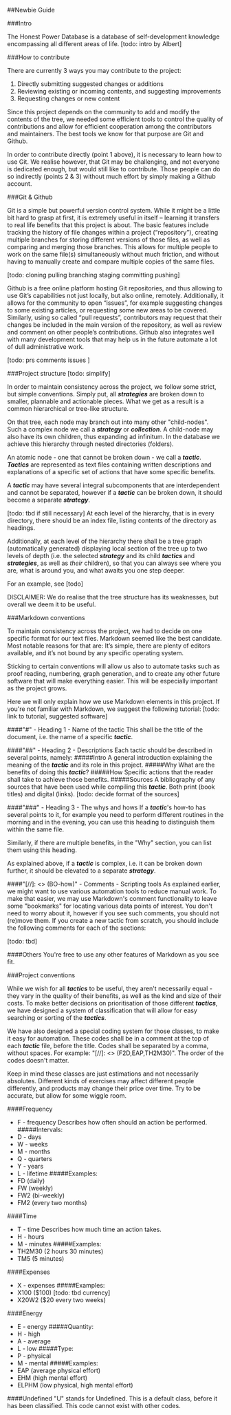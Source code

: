 ##Newbie Guide

###Intro

The Honest Power Database is a database of self-development knowledge encompassing all different areas of life. 
[todo: intro by Albert]

###How to contribute

There are currently 3 ways you may contribute to the project:
1. Directly submitting suggested changes or additions
2. Reviewing existing or incoming contents, and suggesting improvements
3. Requesting changes or new content

Since this project depends on the community to add and modify the contents of the tree, we needed some efficient tools to control the quality of contributions and allow for efficient cooperation among the contributors and maintainers. The best tools we know for that purpose are Git and Github. 

In order to contribute directly (point 1 above), it is necessary to learn how to use Git. We realise however, that Git may be challenging, and not everyone is dedicated enough, but would still like to contribute. Those people can do so indirectly (points 2 & 3) without much effort by simply making a Github account.

###Git & Github

Git is a simple but powerful version control system. While it might be a little bit hard to grasp at first, it is extremely useful in itself – learning it transfers to real life benefits that this project is about. The basic features include tracking the history of file changes within a project (“repository”), creating multiple branches for storing different versions of those files, as well as comparing and merging those branches. This allows for multiple people to work on the same file(s) simultaneously without much friction, and without having to manually create and compare multiple copies of the same files.

[todo: cloning pulling branching staging committing pushing]

Github is a free online platform hosting Git repositories, and thus allowing to use Git’s capabilities not just locally, but also online, remotely. Additionally, it allows for the community to open “issues”, for example suggesting changes to some existing articles, or requesting some new areas to be covered. Similarly, using so called “pull requests”, contributors may request that their changes be included in the main version of the repository, as well as review and comment on other people’s contributions. Github also integrates well with many development tools that may help us in the future automate a lot of dull administrative work.

[todo: prs comments issues ]

###Project structure [todo: simplify]

In order to maintain consistency across the project, we follow some strict, but simple conventions. Simply put, all ***strategies*** are broken down to smaller, plannable and actionable pieces. What we get as a result is a common hierarchical or tree-like structure.

On that tree, each node may branch out into many other "child-nodes". Such a complex node we call a ***strategy*** or ***collection***. A child-node may also have its own children, thus expanding ad infinitum. In the database we achieve this hierarchy through nested directories (folders).

An atomic node - one that cannot be broken down - we call a ***tactic***. ***Tactics*** are represented as text files containing written descriptions and explanations of a specific set of actions that have some specific benefits. 

A ***tactic*** may have several integral subcomponents that are interdependent and cannot be separated, however if a ***tactic*** can be broken down, it should become a separate ***strategy***.

[todo: tbd if still necessary]
At each level of the hierarchy, that is in every directory, there should be an index file, listing contents of the directory as headings.

Additionally, at each level of the hierarchy there shall be a tree graph (automatically generated) displaying local section of the tree up to two levels of depth (i.e. the selected ***strategy*** and its child ***tactics*** and ***strategies***, as well as *their* children), so that you can always see where you are, what is around you, and what awaits you one step deeper.

For an example, see [todo]

DISCLAIMER: We do realise that the tree structure has its weaknesses, but overall we deem it to be useful.

###Markdown conventions

To maintain consistency across the project, we had to decide on one specific format for our text files. Markdown seemed like the best candidate. Most notable reasons for that are: It’s simple, there are plenty of editors available, and it’s not bound by any specific operating system.

Sticking to certain conventions will allow us also to automate tasks such as proof reading, numbering, graph generation, and to create any other future software that will make everything easier. This will be especially important as the project grows.

Here we will only explain how we use Markdown elements in this project. If you're not familiar with Markdown, we suggest the following tutorial: [todo: link to tutorial, suggested software]

####"#" - Heading 1 - Name of the tactic
This shall be the title of the document, i.e. the name of a specific ***tactic***.

####"##" - Heading 2 - Descriptions
Each tactic should be described in several points, namely:
#####Intro
A general introduction explaining the meaning of the ***tactic*** and its role in this project.
#####Why
What are the benefits of doing this ***tactic***?
#####How
Specific actions that the reader shall take to achieve those benefits.
#####Sources
A bibliography of any sources that have been used while compiling this ***tactic***. Both print (book titles) and digital (links). [todo: decide format of the sources]

####"###" - Heading 3 - The whys and hows
If a ***tactic***'s how-to has several points to it, for example you need to perform different routines in the morning and in the evening, you can use this heading to distinguish them within the same file. 

Similarly, if there are multiple benefits, in the "Why" section, you can list them using this heading.

As explained above, if a ***tactic*** is complex, i.e. it can be broken down further, it should be elevated to a separate ***strategy***.

####"[//]: <> (BO-how)" - Comments - Scripting tools
As explained earlier, we might want to use various automation tools to reduce manual work. To make that easier, we may use Markdown's comment functionality to leave some "bookmarks" for locating various data points of interest. You don't need to worry about it, however if you see such comments, you should not (re)move them. If you create a new tactic from scratch, you should include the following comments for each of the sections:

[todo: tbd]

####Others
You're free to use any other features of Markdown as you see fit.

###Project conventions

While we wish for all ***tactics*** to be useful, they aren't necessarily equal - they vary in the quality of their benefits, as well as the kind and size of their costs. To make better decisions on prioritisation of those different ***tactics***, we have designed a system of classification that will allow for easy searching or sorting of the ***tactics***. 

We have also designed a special coding system for those classes, to make it easy for automation. These codes shall be in a comment at the top of each ***tactic*** file, before the title. Codes shall be separated by a comma, without spaces. For example: "[//]: <> (F2D,EAP,TH2M30)". The order of the codes doesn't matter.

Keep in mind these classes are just estimations and not necessarily absolutes. Different kinds of exercises may affect different people differently, and products may change their price over time. Try to be accurate, but allow for some wiggle room.

####Frequency
- F - frequency
Describes how often should an action be performed.
#####Intervals:
- D - days
- W - weeks
- M - months
- Q - quarters
- Y - years
- L - lifetime
#####Examples:
- FD (daily)
- FW (weekly)
- FW2 (bi-weekly)
- FM2 (every two months)

####Time
- T - time
Describes how much time an action takes.
- H - hours
- M - minutes
#####Examples:
- TH2M30 (2 hours 30 minutes)
- TM5 (5 minutes)

####Expenses
- X - expenses
#####Examples:
- X100 ($100) [todo: tbd currency]
- X20W2 ($20 every two weeks)

####Energy
- E - energy
#####Quantity:
- H - high
- A - average
- L - low
#####Type:
- P - physical
- M - mental
#####Examples:
- EAP (average physical effort)
- EHM (high mental effort)
- ELPHM (low physical, high mental effort)

####Undefined
"U" stands for Undefined. This is a default class, before it has been classified. This code cannot exist with other codes.
